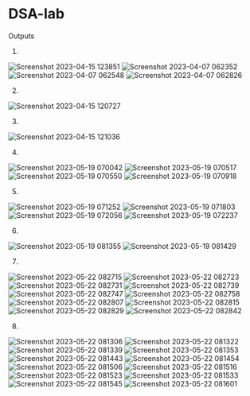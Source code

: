 # DSA-lab

Outputs

1)
![Screenshot 2023-04-15 123851](https://user-images.githubusercontent.com/121052859/232194537-1f376e06-d154-457d-8708-26badea8b385.png)
![Screenshot 2023-04-07 062352](https://user-images.githubusercontent.com/121052859/232190436-05bb719a-4a32-47b9-9493-3334ff75292f.png)
![Screenshot 2023-04-07 062548](https://user-images.githubusercontent.com/121052859/232190465-99284812-8915-416c-802b-4eb95095fff5.png)
![Screenshot 2023-04-07 062826](https://user-images.githubusercontent.com/121052859/232190492-3543ab16-a257-4626-a526-434e80ae269c.png)

2)
![Screenshot 2023-04-15 120727](https://user-images.githubusercontent.com/121052859/232192785-7c50b2bf-ea4f-4cc3-b785-6c24a68ff2f3.png)

3)
![Screenshot 2023-04-15 121036](https://user-images.githubusercontent.com/121052859/232192836-1d772d59-278d-49e5-92ab-1fc6f9f19d72.png)

4)
![Screenshot 2023-05-19 070042](https://github.com/Kartik200428/DSA-lab/assets/121052859/452678cf-040a-40d0-bfec-b56dedfd54a4)
![Screenshot 2023-05-19 070517](https://github.com/Kartik200428/DSA-lab/assets/121052859/c392ae0d-03b1-464d-b47f-3dcf81ae11a2)
![Screenshot 2023-05-19 070550](https://github.com/Kartik200428/DSA-lab/assets/121052859/62d14562-e54b-426e-896a-36b8779eb662)
![Screenshot 2023-05-19 070918](https://github.com/Kartik200428/DSA-lab/assets/121052859/3c4dd6f3-3b20-48e0-abb5-f3a5da88ed5a)

5)
![Screenshot 2023-05-19 071252](https://github.com/Kartik200428/DSA-lab/assets/121052859/eb017cc4-088f-4257-b994-df3c3346a9a9)
![Screenshot 2023-05-19 071803](https://github.com/Kartik200428/DSA-lab/assets/121052859/1e33d8fc-2cdd-4bf9-bc1a-99384fd32a85)
![Screenshot 2023-05-19 072056](https://github.com/Kartik200428/DSA-lab/assets/121052859/f52624ed-528c-404a-aea6-6ea9a6165f43)
![Screenshot 2023-05-19 072237](https://github.com/Kartik200428/DSA-lab/assets/121052859/cf50a9e6-53d2-4336-b26c-bdf6fb0123e8)

6)
![Screenshot 2023-05-19 081355](https://github.com/Kartik200428/DSA-lab/assets/121052859/e288f92c-f533-4be0-aed7-4f5027ae6b4d)
![Screenshot 2023-05-19 081429](https://github.com/Kartik200428/DSA-lab/assets/121052859/a554eafc-4461-4bd5-8be1-78295101ba78)

7)
![Screenshot 2023-05-22 082715](https://github.com/Kartik200428/DSA-lab/assets/121052859/2067e84e-ef3e-43e2-a6f0-47d31d7e6805)
![Screenshot 2023-05-22 082723](https://github.com/Kartik200428/DSA-lab/assets/121052859/9551ac76-5ad3-4d5e-977e-1cbe7f45cc07)
![Screenshot 2023-05-22 082731](https://github.com/Kartik200428/DSA-lab/assets/121052859/99f503d7-7dac-42cf-a8ee-cf66739ad980)
![Screenshot 2023-05-22 082739](https://github.com/Kartik200428/DSA-lab/assets/121052859/9b218c2a-05f4-4cae-a07f-c9f8d30c7121)
![Screenshot 2023-05-22 082747](https://github.com/Kartik200428/DSA-lab/assets/121052859/bc34588c-9688-40cc-a3ae-f07118bcb54c)
![Screenshot 2023-05-22 082758](https://github.com/Kartik200428/DSA-lab/assets/121052859/944adbff-2717-41ac-991b-c3c50f9c7008)
![Screenshot 2023-05-22 082807](https://github.com/Kartik200428/DSA-lab/assets/121052859/6d1e5ccc-ae36-4050-8409-e60cbabf9e69)
![Screenshot 2023-05-22 082815](https://github.com/Kartik200428/DSA-lab/assets/121052859/0f3a3095-7f12-48b6-b802-88919a7b7b48)
![Screenshot 2023-05-22 082829](https://github.com/Kartik200428/DSA-lab/assets/121052859/2ad266f8-9bf7-453a-8dc7-ef02816f47ea)
![Screenshot 2023-05-22 082842](https://github.com/Kartik200428/DSA-lab/assets/121052859/9f924611-6bc5-4a7f-b201-d58540ee1956)

8)
![Screenshot 2023-05-22 081306](https://github.com/Kartik200428/DSA-lab/assets/121052859/96337090-cbb5-4d7e-93f0-9d308581741f)
![Screenshot 2023-05-22 081322](https://github.com/Kartik200428/DSA-lab/assets/121052859/b545c14a-bb41-4480-a7d4-2c77cd268c54)
![Screenshot 2023-05-22 081339](https://github.com/Kartik200428/DSA-lab/assets/121052859/48a8010f-c7c7-4d1d-ae08-276385d23a0d)
![Screenshot 2023-05-22 081353](https://github.com/Kartik200428/DSA-lab/assets/121052859/ac9c0011-abd9-450b-a00e-70105c518059)
![Screenshot 2023-05-22 081443](https://github.com/Kartik200428/DSA-lab/assets/121052859/ec488e67-f1b6-49de-bd9f-50a3811bd62d)
![Screenshot 2023-05-22 081454](https://github.com/Kartik200428/DSA-lab/assets/121052859/8a5a6629-0b38-4737-a915-4742373592f0)
![Screenshot 2023-05-22 081506](https://github.com/Kartik200428/DSA-lab/assets/121052859/52c9ce4f-954d-4fcc-8dc5-05dd9f5faaa7)
![Screenshot 2023-05-22 081516](https://github.com/Kartik200428/DSA-lab/assets/121052859/2b41af40-cb4d-4887-a329-102c61fef96f)
![Screenshot 2023-05-22 081523](https://github.com/Kartik200428/DSA-lab/assets/121052859/82c94efd-d97d-41fc-bb83-0fee11dd3364)
![Screenshot 2023-05-22 081533](https://github.com/Kartik200428/DSA-lab/assets/121052859/a1a0cc70-a260-492b-968a-b50c0edb3c61)
![Screenshot 2023-05-22 081545](https://github.com/Kartik200428/DSA-lab/assets/121052859/2f2cfff3-8828-438d-8b0e-4b62d83559d6)
![Screenshot 2023-05-22 081601](https://github.com/Kartik200428/DSA-lab/assets/121052859/4a20dc83-6d17-4899-8550-67f244e66374)

